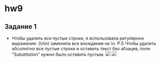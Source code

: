 # hw9
## Задание 1 
* Чтобы удалить все пустые строки, я использовала регулярное выражение: (\n\n)  заменила все вхождения на \n. 
 P.S Чтобы удалить абсолютно все пустые строки и оставить текст без абзацев, поле "Substitution" нужно было оставить пустым.
 ![](https://github.com/julialee0326/hw9/blob/master/9.1.1.PNG?raw=true)
 ![](https://github.com/julialee0326/hw9/blob/master/9.1.2.PNG?raw=true)

